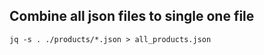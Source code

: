 ## Combine all json files to single one file

```
jq -s . ./products/*.json > all_products.json
```
